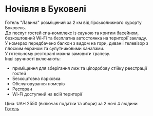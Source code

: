 # Ночівля в Буковелі
Готель "Лавина" розміщений за 2 км від гірськолижного курорту Буковель.<br />
До послуг гостей спа-комплекс із сауною та критим басейном, безкоштовний Wi-Fi та безплатна автостоянка на території закладу.<br />
У номерах передбачено балкон з видом на гори, диван і телевізор з плоским екраном та супутниковими каналами.<br />
У готельному ресторані можна замовити трапезу.<br />
Інші зручності включають:
* приміщення для зберігання лиж та цілодобову стійку реєстрації гостей<br />
* Безкоштовна парковка<br />
* Обслуговування номерів<br />
* Ресторан<br />
* Wi-Fi доступний на всій території<br />

Ціна: UAH 2550 (включає податки та збори) за 2 ночі  4 людини<br />
[Готель](https://www.booking.com/hotel/ua/lavina-bukoviel.uk.html)<br />
